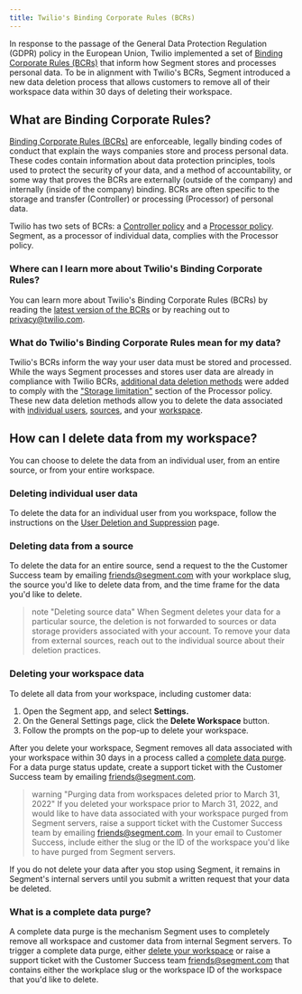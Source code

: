 ```yaml
---
title: Twilio's Binding Corporate Rules (BCRs)
---
```


In response to the passage of the General Data Protection Regulation (GDPR) policy in the European Union, Twilio implemented a set of [Binding Corporate Rules (BCRs)](https://www.twilio.com/legal/binding-corporate-rules) that inform how Segment stores and processes personal data. To be in alignment with Twilio's BCRs, Segment introduced a new data deletion process that allows customers to remove all of their workspace data within 30 days of deleting their workspace. 

## What are Binding Corporate Rules?

[Binding Corporate Rules (BCRs)](https://ec.europa.eu/info/law/law-topic/data-protection/international-dimension-data-protection/binding-corporate-rules-bcr_en) are enforceable, legally binding codes of conduct that explain the ways companies store and process personal data. These codes contain information about data protection principles, tools used to protect the security of your data, and a method of accountability, or some way that proves the BCRs are externally (outside of the company) and internally (inside of the company) binding.  BCRs are often specific to the storage and transfer (Controller) or processing (Processor) of personal data. 

Twilio has two sets of BCRs: a [Controller policy](https://www.twilio.com/legal/bcr/controller) and a [Processor policy](https://www.twilio.com/legal/bcr/processor). Segment, as a processor of individual data, complies with the Processor policy.

### Where can I learn more about Twilio's Binding Corporate Rules?
 
You can learn more about Twilio's Binding Corporate Rules (BCRs) by reading the [latest version of the BCRs](https://www.twilio.com/legal/bcr) or by reaching out to privacy@twilio.com.

### What do Twilio's Binding Corporate Rules mean for my data?

Twilio's BCRs inform the way your user data must be stored and processed. While the ways Segment processes and stores user data are already in compliance with Twilio BCRs, [additional data deletion methods](#how-can-i-delete-data-from-my-workspace) were added to comply with the ["Storage limitation"](https://www.twilio.com/legal/bcr/processor#part-ii-our-obligations) section of the Processor policy. These new data deletion methods allow you to delete the data associated with [individual users](#deleting-individual-user-data), [sources](#deleting-data-from-a-source), and your [workspace](#deleting-your-workspace-data). 

## How can I delete data from my workspace?

You can choose to delete the data from an individual user, from an entire source, or from your entire workspace. 

### Deleting individual user data
To delete the data for an individual user from you workspace, follow the instructions on the [User Deletion and Suppression](/docs/privacy/user-deletion-and-suppression) page.

### Deleting data from a source
To delete the data for an entire source, send a request to the the Customer Success team by emailing [friends@segment.com](mailto:friends@segment.com) with your workplace slug, the source you'd like to delete data from, and the time frame for the data you'd like to delete. 

> note "Deleting source data"
> When Segment deletes your data for a particular source, the deletion is not forwarded to sources or data storage providers associated with your account. To remove your data from external sources, reach out to the individual source about their deletion practices. 

### Deleting your workspace data

To delete all data from your workspace, including customer data:

1. Open the Segment app, and select **Settings.**
2. On the General Settings page, click the **Delete Workspace** button. 
3. Follow the prompts on the pop-up to delete your workspace. 

After you delete your workspace, Segment removes all data associated with your workspace within 30 days in a process called a [complete data purge](#what-is-a-complete-data-purge). For a data purge status update, create a support ticket with the Customer Success team by emailing [friends@segment.com](mailto:friends@segment.com).

> warning "Purging data from workspaces deleted prior to March 31, 2022"
> If you deleted your workspace prior to March 31, 2022, and would like to have data associated with your workspace purged from Segment servers, raise a support ticket with the Customer Success team by emailing [friends@segment.com](mailto:friends@segment.com). In your email to Customer Success, include either the slug or the ID of the workspace you'd like to have purged from Segment servers. 

If you do not delete your data after you stop using Segment, it remains in Segment's internal servers until you submit a written request that your data be deleted. 

### What is a complete data purge?

A complete data purge is the mechanism Segment uses to completely remove all workspace and customer data from internal Segment servers. To trigger a complete data purge, either [delete your workspace](#how-can-i-delete-data-from-my-workspace) or raise a support ticket with the Customer Success team [friends@segment.com](mailto:friends@segment.com) that contains either the workplace slug or the workspace ID of the workspace that you'd like to delete.
